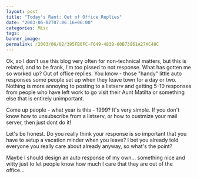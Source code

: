 ```yaml
---
layout: post
title: "Today's Rant: Out of Office Replies"
date: "2003-06-02T07:06:16+06:00"
categories: Misc 
tags: 
banner_image: 
permalink: /2003/06/02/395FB6FC-F649-483B-60B73861A27AC48C
---
```


Ok, so I don't use this blog very often for non-technical matters, but this is related, and to be frank, I'm too pissed to not response. What has gotten me so worked up? Out of office replies. You know - those "handy" little auto responses some people set up when they leave town for a day or two. Nothing is more annoying to posting to a listserv and getting 5-10 responses from people who have left work to go visit their Aunt Matilta or something else that is entirely unimportant. 

Come up people - what year is this - 1999? It's very simple. If you don't know how to unsubscribe from a listserv, or how to custmize your mail server, then just dont do it!

Let's be honest. Do you really think your response is so important that you have to setup a vacation minder when you leave? I bet you already told everyone you really care about already anyway, so what's the point?

Maybe I should design an auto response of my own... something nice and witty just to let people know how much I care that they are out of the office...